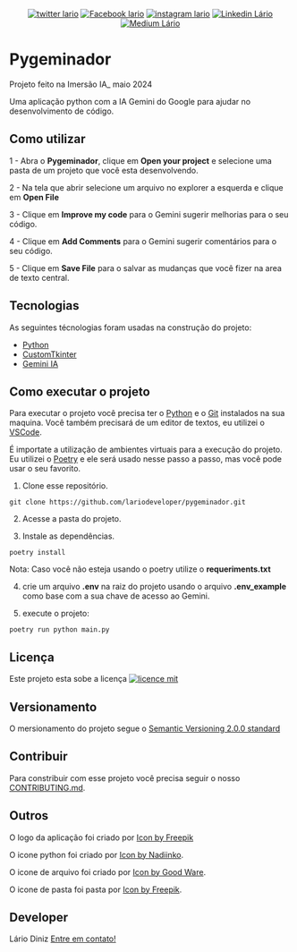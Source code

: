 <p align="center">
 <a href="https://twitter.com/lariodiniz" target="_blank"><img src="https://img.shields.io/badge/Twitter-1DA1F2?style=for-the-badge&logo=twitter&logoColor=white" target="_blank" alt="twitter lario"></a>
   <a href="https://www.facebook.com/lario.diniz" target="_blank"><img src="https://img.shields.io/badge/Facebook-1877F2?style=for-the-badge&logo=facebook&logoColor=white" target="_blank" alt="Facebook lario"></a>
   <a href="https://instagram.com/lariodiniz" target="_blank"><img src="https://img.shields.io/badge/-Instagram-%23E4405F?style=for-the-badge&logo=instagram&logoColor=white" target="_blank" alt="instagram lario"></a>
    <a href="https://www.linkedin.com/in/lariodiniz" target="_blank"><img src="https://img.shields.io/badge/-LinkedIn-%230077B5?style=for-the-badge&logo=linkedin&logoColor=white" target="_blank" alt="Linkedin Lário"></a>
  <a href="https://medium.com/@lariodiniz" target="_blank"><img src="https://img.shields.io/badge/Medium-12100E?style=for-the-badge&logo=medium&logoColor=white" target="_blank" alt="Medium Lário"></a>

</p>

# Pygeminador

Projeto feito na Imersão IA_ maio 2024

Uma aplicação python com a IA Gemini do Google para ajudar no desenvolvimento de código.

## Como utilizar
1 - Abra o **Pygeminador**, clique em **Open your project** e selecione uma pasta de um projeto que você esta desenvolvendo. 

2 - Na tela que abrir selecione um arquivo no explorer a esquerda e clique em **Open File**

3 - Clique em **Improve my code** para o Gemini sugerir melhorias para o seu código.

4 - Clique em **Add Comments** para o Gemini sugerir comentários para o seu código.

5 - Clique em **Save File** para o salvar as mudanças que você fizer na area de texto central.

## Tecnologias

As seguintes técnologias foram usadas na construção do projeto:

- [Python](https://www.python.org/)
- [CustomTkinter](https://customtkinter.tomschimansky.com/)
- [Gemini IA](https://gemini.google.com/)

## Como executar o projeto

Para executar o projeto você precisa ter o [Python](https://www.python.org/) e o [Git](https://git-scm.com) instalados na sua maquina. Você também precisará de um editor de textos, eu utilizei o [VSCode](https://code.visualstudio.com).

É importate a utilização de ambientes virtuais para a execução do projeto. Eu utilizei o [Poetry](https://python-poetry.org) e ele será usado nesse passo a passo, mas você pode usar o seu favorito.


1. Clone esse repositório.

```
git clone https://github.com/lariodeveloper/pygeminador.git
```

2. Acesse a pasta do projeto.


3. Instale as dependências.

```
poetry install
```
Nota: Caso você não esteja usando o poetry utilize o **requeriments.txt**

4. crie um arquivo **.env** na raiz do projeto usando o arquivo **.env_example** como base com a sua chave de acesso ao Gemini.

5. execute o projeto:
```
poetry run python main.py
```

## Licença

Este projeto esta sobe a licença [![licence mit](https://img.shields.io/badge/licence-MIT-blue.svg)](/LICENSE)

## Versionamento
O mersionamento do projeto segue o [Semantic Versioning 2.0.0 standard](https://semver.org)

## Contribuir
Para constribuir com esse projeto você precisa seguir o nosso [CONTRIBUTING.md](/CONTRIBUTING.md).

## Outros

O logo da aplicação foi criado por [Icon by Freepik](https://www.freepik.com/icon/ai_2814666#fromView=search&page=1&position=26&uuid=6db8e5e4-83e2-40cc-b2b8-eff61a96052f)

O icone python foi criado por [Icon by Nadiinko](https://www.freepik.com/icon/python_4299932#fromView=search&page=1&position=3&uuid=2f744af5-89aa-4906-8d41-1a741bc18239).

O icone de arquivo foi criado por [Icon by Good Ware](https://www.freepik.com/icon/file_607674#fromView=search&page=1&position=0&uuid=c1e822b8-4a37-4a19-bf87-f47ed43bd6f9).

O icone de pasta foi pasta por [Icon by Freepik](https://www.freepik.com/icon/folder_1383970#fromView=search&page=1&position=0&uuid=964c3233-5967-4898-bf8e-0e16a56eef79).

## Developer
Lário Diniz [Entre em contato!](https://www.linkedin.com/in/lariodiniz/)
